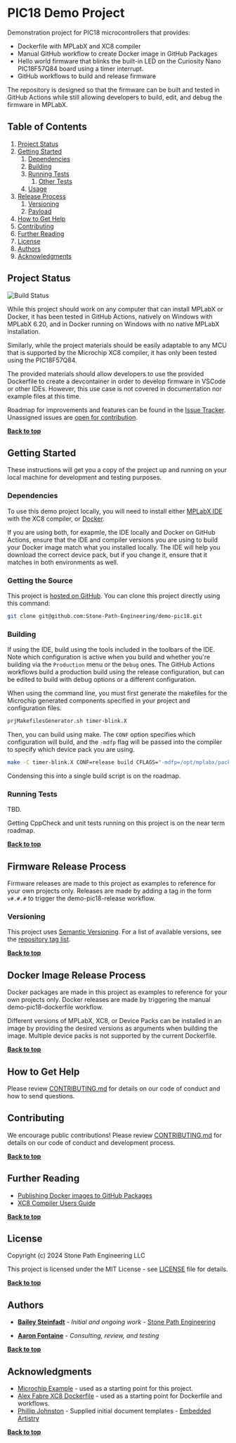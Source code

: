 # PIC18 Demo Project

Demonstration project for PIC18 microcontrollers that provides:

* Dockerfile with MPLabX and XC8 compiler
* Manual GitHub workflow to create Docker image in GitHub Packages
* Hello world firmware that blinks the built-in LED on the Curiosity Nano PIC18F57Q84 board using a timer interrupt.
* GitHub workflows to build and release firmware

The repository is designed so that the firmware can be built and tested in GitHub Actions while still allowing developers to build, edit, and debug the firmware in MPLabX.

## Table of Contents

1. [Project Status](#project-status)
1. [Getting Started](#getting-started)
    1. [Dependencies](#dependencies)
    1. [Building](#building)
    1. [Running Tests](#running-tests)
        1. [Other Tests](#other-tests)
    1. [Usage](#usage)
1. [Release Process](#release-process)
    1. [Versioning](#versioning)
    1. [Payload](#payload)
1. [How to Get Help](#how-to-get-help)
1. [Contributing](#contributing)
1. [Further Reading](#further-reading)
1. [License](#license)
1. [Authors](#authors)
1. [Acknowledgments](#acknowledgments)

## Project Status

![Build Status](https://github.com/Stone-Path-Engineering/demo-pic18/actions/workflows/build.yml/badge.svg?branch=main)

While this project should work on any computer that can install MPLabX or Docker, it has been tested in GitHub Actions, natively on Windows with MPLabX 6.20, and in Docker running on Windows with no native MPLabX installation.

Similarly, while the project materials should be easily adaptable to any MCU that is supported by the Microchip XC8 compiler, it has only been tested using the PIC18F57Q84.

The provided materials should allow developers to use the provided Dockerfile to create a devcontainer in order to develop firmware in VSCode or other IDEs. However, this use case is not covered in documentation nor example files at this time.

Roadmap for improvements and features can be found in the [Issue Tracker](https://github.com/Stone-Path-Engineering/demo-pic18/issues). Unassigned issues are [open for contribution](#contributing).

**[Back to top](#table-of-contents)**

## Getting Started

These instructions will get you a copy of the project up and running on your local machine for development and testing purposes.

### Dependencies

To use this demo project locally, you will need to install either [MPLabX IDE](https://www.microchip.com/en-us/tools-resources/develop/mplab-x-ide) with the XC8 compiler, or [Docker](https://docs.docker.com/get-docker/).

If you are using both, for exapmle, the IDE locally and Docker on GitHub Actions, ensure that the IDE and compiler versions you are using to build your Docker image match what you installed locally. The IDE will help you download the correct device pack, but if you change it, ensure that it matches in both environments as well.

### Getting the Source

This project is [hosted on GitHub](https://github.com/Stone-Path-Engineering/demo-pic18). You can clone this project directly using this command:

```bash
git clone git@github.com:Stone-Path-Engineering/demo-pic18.git
```

### Building

If using the IDE, build using the tools included in the toolbars of the IDE. Note which configuration is active when you build and whether you're building via the `Production` menu or the `Debug` ones. The GitHub Actions workflows build a production build using the release configuration, but can be edited to build with debug options or a different configuration.

When using the command line, you must first generate the makefiles for the Microchip generated components specified in your project and configuration files.

```bash
prjMakefilesGenerator.sh timer-blink.X
```

Then, you can build using make. The `CONF` option specifies which configuration will build, and the `-mdfp` flag will be passed into the compiler to specify which device pack you are using.

```bash
make -C timer-blink.X CONF=release build CFLAGS="-mdfp=/opt/mplabx/packs/Microchip/$PACK_FAMILY/$PACK_VERSION"
```

Condensing this into a single build script is on the roadmap.

### Running Tests

TBD.

Getting CppCheck and unit tests running on this project is on the near term roadmap.

**[Back to top](#table-of-contents)**

## Firmware Release Process

Firmware releases are made to this project as examples to reference for your own projects only. Releases are made by adding a tag in the form `v#.#.#` to trigger the demo-pic18-release workflow.

### Versioning

This project uses [Semantic Versioning](http://semver.org/). For a list of available versions, see the [repository tag list](https://github.com/Stone-Path-Engineering/demo-pic18/tags).

**[Back to top](#table-of-contents)**

## Docker Image Release Process

Docker packages are made in this project as examples to reference for your own projects only. Docker releases are made by triggering the manual demo-pic18-dockerfile workflow.

Different versions of MPLabX, XC8, or Device Packs can be installed in an image by providing the desired versions as arguments when building the image. Multiple device packs is not supported by the current Dockerfile.

**[Back to top](#table-of-contents)**

## How to Get Help

Please review [CONTRIBUTING.md](docs/CONTRIBUTING.md) for details on our code of conduct and how to send questions.

## Contributing

We encourage public contributions! Please review [CONTRIBUTING.md](docs/CONTRIBUTING.md) for details on our code of conduct and development process.

**[Back to top](#table-of-contents)**

## Further Reading

* [Publishing Docker images to GitHub Packages](https://docs.github.com/en/actions/publishing-packages/publishing-docker-images#publishing-images-to-github-packages)
* [XC8 Compiler Users Guide](https://onlinedocs.microchip.com/pr/%20GUID-BB433107-FD4E-4D28-BB58-9D4A58955B1A-en-US-1/index.html)

**[Back to top](#table-of-contents)**

## License

Copyright (c) 2024 Stone Path Engineering LLC

This project is licensed under the MIT License - see [LICENSE](LICENSE) file for details.

**[Back to top](#table-of-contents)**

## Authors

* **[Bailey Steinfadt](https://github.com/baileysage)** - *Initial and ongoing work* - [Stone Path Engineering](https://github.com/Stone-Path-Engineering)

* **[Aaron Fontaine](https://github.com/afontaine79)** - *Consulting, review, and testing*

**[Back to top](#table-of-contents)**

## Acknowledgments

* [Microchip Example](https://github.com/microchip-pic-avr-examples/pic18f57q43-blink-with-timer-mplab-mcc) - used as a starting point for this project.
* [Alex Fabre XC8 Dockerfile](https://github.com/AlexFabre/mplabx-xc8) - used as a starting point for Dockerfile and workflows.
* [Phillip Johnston](https://github.com/phillipjohnston) - Supplied initial document templates - [Embedded Artistry](https://github.com/embeddedartistry/templates)

**[Back to top](#table-of-contents)**
